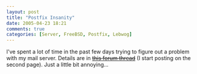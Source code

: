 ```yaml
---
layout: post
title: "Postfix Insanity"
date: 2005-04-23 18:21
comments: true
categories: [Server, FreeBSD, Postfix, Lebwog]
---
```

I've spent a lot of time in the past few days trying to figure out a problem with my mail server.  Details are in <strike>[this forum thread](http://forums.high5.net/index.php?showtopic=2569)</strike> (I start posting on the second page).  Just a little bit annoying...
